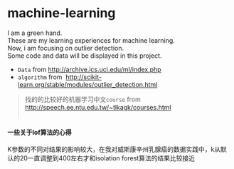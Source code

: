 # machine-learning
I am a green hand.<br>
These are my learning experiences for machine learning.<br>
Now, i am focusing on outlier detection.<br>
Some code and data will be displayed in this project.<br>
* `Data` from  http://archive.ics.uci.edu/ml/index.php
* `algorithm` from  http://scikit-learn.org/stable/modules/outlier_detection.html
>找的的比较好的机器学习中文`course` from http://speech.ee.ntu.edu.tw/~tlkagk/courses.html 
<br><br>
#### 一些关于lof算法的心得
K参数的不同对结果的影响较大，在我对威斯康辛州乳腺癌的数据实践中，k从默认的20一直调整到400左右才和isolation forest算法的结果比较接近


